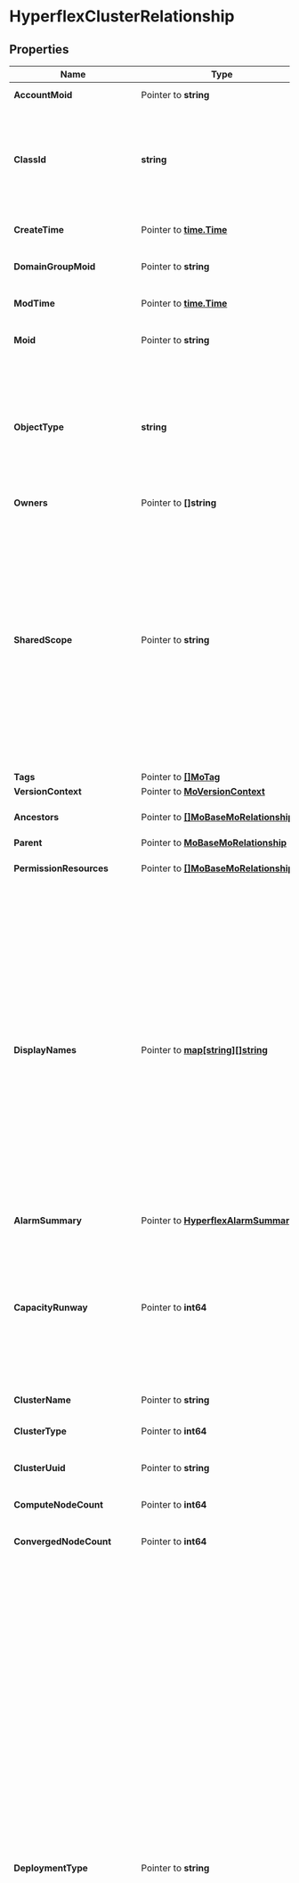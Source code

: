 # HyperflexClusterRelationship

## Properties

Name | Type | Description | Notes
------------ | ------------- | ------------- | -------------
**AccountMoid** | Pointer to **string** | The Account ID for this managed object. | [optional] [readonly] 
**ClassId** | **string** | The concrete type of this complex type. Its value must be the same as the &#39;objectType&#39; property. The OpenAPI document references this property as a discriminator value. | [readonly] 
**CreateTime** | Pointer to [**time.Time**](time.Time.md) | The time when this managed object was created. | [optional] [readonly] 
**DomainGroupMoid** | Pointer to **string** | The DomainGroup ID for this managed object. | [optional] [readonly] 
**ModTime** | Pointer to [**time.Time**](time.Time.md) | The time when this managed object was last modified. | [optional] [readonly] 
**Moid** | Pointer to **string** | The unique identifier of this Managed Object instance. | [optional] 
**ObjectType** | **string** | The fully-qualified type of this managed object, i.e. the class name. This property is optional. The ObjectType is implied from the URL path. If specified, the value of objectType must match the class name specified in the URL path. | [readonly] 
**Owners** | Pointer to **[]string** |  | [optional] 
**SharedScope** | Pointer to **string** | Intersight provides pre-built workflows, tasks and policies to end users through global catalogs. Objects that are made available through global catalogs are said to have a &#39;shared&#39; ownership. Shared objects are either made globally available to all end users or restricted to end users based on their license entitlement. Users can use this property to differentiate the scope (global or a specific license tier) to which a shared MO belongs. | [optional] [readonly] 
**Tags** | Pointer to [**[]MoTag**](mo.Tag.md) |  | [optional] 
**VersionContext** | Pointer to [**MoVersionContext**](mo.VersionContext.md) |  | [optional] 
**Ancestors** | Pointer to [**[]MoBaseMoRelationship**](mo.BaseMo.Relationship.md) | An array of relationships to moBaseMo resources. | [optional] [readonly] 
**Parent** | Pointer to [**MoBaseMoRelationship**](mo.BaseMo.Relationship.md) |  | [optional] 
**PermissionResources** | Pointer to [**[]MoBaseMoRelationship**](mo.BaseMo.Relationship.md) | An array of relationships to moBaseMo resources. | [optional] [readonly] 
**DisplayNames** | Pointer to [**map[string][]string**](array.md) | A set of display names for the MO resource. These names are calculated based on other properties of the MO and potentially properties of Ancestor MOs. Displaynames are intended as a way to provide a normalized user appropriate name for an MO, especially for MOs which do not have a &#39;Name&#39; property, which is the case for much of the inventory discovered from managed targets. There are a limited number of keys, currently &#39;short&#39; and &#39;hierarchical&#39;. The value is an array and clients should use the first element of the array. | [optional] [readonly] 
**AlarmSummary** | Pointer to [**HyperflexAlarmSummary**](hyperflex.AlarmSummary.md) |  | [optional] 
**CapacityRunway** | Pointer to **int64** | The number of days remaining before the cluster&#39;s storage utilization reaches the recommended capacity limit of 76%. Default value is math.MaxInt32 to indicate that the capacity runway is \&quot;Unknown\&quot; for a cluster that is not connected or with not sufficient data. | [optional] [readonly] 
**ClusterName** | Pointer to **string** | The name of this HyperFlex cluster. | [optional] [readonly] 
**ClusterType** | Pointer to **int64** | The storage type of this cluster (All Flash or Hybrid). | [optional] [readonly] 
**ClusterUuid** | Pointer to **string** | The unique identifier for this HyperFlex cluster. | [optional] [readonly] 
**ComputeNodeCount** | Pointer to **int64** | The number of compute nodes that belong to this cluster. | [optional] [readonly] 
**ConvergedNodeCount** | Pointer to **int64** | The number of converged nodes that belong to this cluster. | [optional] [readonly] 
**DeploymentType** | Pointer to **string** | The deployment type of the HyperFlex cluster. The cluster can have one of the following configurations: 1. Datacenter: The HyperFlex cluster consists of UCS Fabric Interconnect-attached nodes on a single site. 2. Stretched Cluster: The HyperFlex cluster consists of UCS Fabric Interconnect-attached nodes distributed across multiple sites. 3. Edge: The HyperFlex cluster consists of 2-4 standalone nodes. If the cluster is running a HyperFlex Data Platform version less than 4.0 or if the deployment type cannot be determined, the deployment type is set as &#39;NA&#39; (not available). * &#x60;NA&#x60; - The deployment type of the HyperFlex cluster is not available. * &#x60;Datacenter&#x60; - The deployment type of a HyperFlex cluster consisting of UCS Fabric Interconnect-attached nodes on the same site. * &#x60;Stretched Cluster&#x60; - The deployment type of a HyperFlex cluster consisting of UCS Fabric Interconnect-attached nodes across different sites. * &#x60;Edge&#x60; - The deployment type of a HyperFlex cluster consisting of 2-4 standalone nodes. | [optional] [readonly] [default to "NA"]
**DeviceId** | Pointer to **string** | The unique identifier of the device registration that represents this HyperFlex cluster&#39;s connection to Intersight. | [optional] [readonly] 
**FltAggr** | Pointer to **int64** | The number of yellow (warning) and red (critical) alarms stored as an aggregate. The first 16 bits indicate the number of red alarms, and the last 16 bits contain the number of yellow alarms. | [optional] [readonly] 
**HxVersion** | Pointer to **string** | The HyperFlex Data Platform version of this cluster. | [optional] [readonly] 
**HxdpBuildVersion** | Pointer to **string** | The version and build number of the HyperFlex Data Platform for this cluster. After a cluster upgrade, this version string will be updated on the next inventory cycle to reflect the newly installed version. | [optional] [readonly] 
**HypervisorType** | Pointer to **string** | The type of hypervisor running on this cluster. * &#x60;ESXi&#x60; - ESXi hypervisor as specified by the user. * &#x60;HYPERV&#x60; - Hyperv hypervisor as specified by the user. * &#x60;KVM&#x60; - KVM hypervisor as specified by the user. | [optional] [readonly] [default to "ESXi"]
**HypervisorVersion** | Pointer to **string** | The version of hypervisor running on this cluster. | [optional] [readonly] 
**Summary** | Pointer to [**HyperflexSummary**](hyperflex.Summary.md) |  | [optional] 
**UtilizationPercentage** | Pointer to **float32** | The storage utilization percentage is computed based on total capacity and current capacity utilization. | [optional] [readonly] 
**UtilizationTrendPercentage** | Pointer to **float32** | The storage utilization trend percentage represents the trend in percentage computed using the first and last point from historical data. | [optional] [readonly] 
**VmCount** | Pointer to **int64** | The number of virtual machines present on this cluster. | [optional] [readonly] 
**Alarm** | Pointer to [**[]HyperflexAlarmRelationship**](hyperflex.Alarm.Relationship.md) | An array of relationships to hyperflexAlarm resources. | [optional] [readonly] 
**Health** | Pointer to [**HyperflexHealthRelationship**](hyperflex.Health.Relationship.md) |  | [optional] 
**Nodes** | Pointer to [**[]HyperflexNodeRelationship**](hyperflex.Node.Relationship.md) | An array of relationships to hyperflexNode resources. | [optional] [readonly] 
**RegisteredDevice** | Pointer to [**AssetDeviceRegistrationRelationship**](asset.DeviceRegistration.Relationship.md) |  | [optional] 

## Methods

### NewHyperflexClusterRelationship

`func NewHyperflexClusterRelationship(classId string, objectType string, ) *HyperflexClusterRelationship`

NewHyperflexClusterRelationship instantiates a new HyperflexClusterRelationship object
This constructor will assign default values to properties that have it defined,
and makes sure properties required by API are set, but the set of arguments
will change when the set of required properties is changed

### NewHyperflexClusterRelationshipWithDefaults

`func NewHyperflexClusterRelationshipWithDefaults() *HyperflexClusterRelationship`

NewHyperflexClusterRelationshipWithDefaults instantiates a new HyperflexClusterRelationship object
This constructor will only assign default values to properties that have it defined,
but it doesn't guarantee that properties required by API are set

### GetAccountMoid

`func (o *HyperflexClusterRelationship) GetAccountMoid() string`

GetAccountMoid returns the AccountMoid field if non-nil, zero value otherwise.

### GetAccountMoidOk

`func (o *HyperflexClusterRelationship) GetAccountMoidOk() (*string, bool)`

GetAccountMoidOk returns a tuple with the AccountMoid field if it's non-nil, zero value otherwise
and a boolean to check if the value has been set.

### SetAccountMoid

`func (o *HyperflexClusterRelationship) SetAccountMoid(v string)`

SetAccountMoid sets AccountMoid field to given value.

### HasAccountMoid

`func (o *HyperflexClusterRelationship) HasAccountMoid() bool`

HasAccountMoid returns a boolean if a field has been set.

### GetClassId

`func (o *HyperflexClusterRelationship) GetClassId() string`

GetClassId returns the ClassId field if non-nil, zero value otherwise.

### GetClassIdOk

`func (o *HyperflexClusterRelationship) GetClassIdOk() (*string, bool)`

GetClassIdOk returns a tuple with the ClassId field if it's non-nil, zero value otherwise
and a boolean to check if the value has been set.

### SetClassId

`func (o *HyperflexClusterRelationship) SetClassId(v string)`

SetClassId sets ClassId field to given value.


### GetCreateTime

`func (o *HyperflexClusterRelationship) GetCreateTime() time.Time`

GetCreateTime returns the CreateTime field if non-nil, zero value otherwise.

### GetCreateTimeOk

`func (o *HyperflexClusterRelationship) GetCreateTimeOk() (*time.Time, bool)`

GetCreateTimeOk returns a tuple with the CreateTime field if it's non-nil, zero value otherwise
and a boolean to check if the value has been set.

### SetCreateTime

`func (o *HyperflexClusterRelationship) SetCreateTime(v time.Time)`

SetCreateTime sets CreateTime field to given value.

### HasCreateTime

`func (o *HyperflexClusterRelationship) HasCreateTime() bool`

HasCreateTime returns a boolean if a field has been set.

### GetDomainGroupMoid

`func (o *HyperflexClusterRelationship) GetDomainGroupMoid() string`

GetDomainGroupMoid returns the DomainGroupMoid field if non-nil, zero value otherwise.

### GetDomainGroupMoidOk

`func (o *HyperflexClusterRelationship) GetDomainGroupMoidOk() (*string, bool)`

GetDomainGroupMoidOk returns a tuple with the DomainGroupMoid field if it's non-nil, zero value otherwise
and a boolean to check if the value has been set.

### SetDomainGroupMoid

`func (o *HyperflexClusterRelationship) SetDomainGroupMoid(v string)`

SetDomainGroupMoid sets DomainGroupMoid field to given value.

### HasDomainGroupMoid

`func (o *HyperflexClusterRelationship) HasDomainGroupMoid() bool`

HasDomainGroupMoid returns a boolean if a field has been set.

### GetModTime

`func (o *HyperflexClusterRelationship) GetModTime() time.Time`

GetModTime returns the ModTime field if non-nil, zero value otherwise.

### GetModTimeOk

`func (o *HyperflexClusterRelationship) GetModTimeOk() (*time.Time, bool)`

GetModTimeOk returns a tuple with the ModTime field if it's non-nil, zero value otherwise
and a boolean to check if the value has been set.

### SetModTime

`func (o *HyperflexClusterRelationship) SetModTime(v time.Time)`

SetModTime sets ModTime field to given value.

### HasModTime

`func (o *HyperflexClusterRelationship) HasModTime() bool`

HasModTime returns a boolean if a field has been set.

### GetMoid

`func (o *HyperflexClusterRelationship) GetMoid() string`

GetMoid returns the Moid field if non-nil, zero value otherwise.

### GetMoidOk

`func (o *HyperflexClusterRelationship) GetMoidOk() (*string, bool)`

GetMoidOk returns a tuple with the Moid field if it's non-nil, zero value otherwise
and a boolean to check if the value has been set.

### SetMoid

`func (o *HyperflexClusterRelationship) SetMoid(v string)`

SetMoid sets Moid field to given value.

### HasMoid

`func (o *HyperflexClusterRelationship) HasMoid() bool`

HasMoid returns a boolean if a field has been set.

### GetObjectType

`func (o *HyperflexClusterRelationship) GetObjectType() string`

GetObjectType returns the ObjectType field if non-nil, zero value otherwise.

### GetObjectTypeOk

`func (o *HyperflexClusterRelationship) GetObjectTypeOk() (*string, bool)`

GetObjectTypeOk returns a tuple with the ObjectType field if it's non-nil, zero value otherwise
and a boolean to check if the value has been set.

### SetObjectType

`func (o *HyperflexClusterRelationship) SetObjectType(v string)`

SetObjectType sets ObjectType field to given value.


### GetOwners

`func (o *HyperflexClusterRelationship) GetOwners() []string`

GetOwners returns the Owners field if non-nil, zero value otherwise.

### GetOwnersOk

`func (o *HyperflexClusterRelationship) GetOwnersOk() (*[]string, bool)`

GetOwnersOk returns a tuple with the Owners field if it's non-nil, zero value otherwise
and a boolean to check if the value has been set.

### SetOwners

`func (o *HyperflexClusterRelationship) SetOwners(v []string)`

SetOwners sets Owners field to given value.

### HasOwners

`func (o *HyperflexClusterRelationship) HasOwners() bool`

HasOwners returns a boolean if a field has been set.

### GetSharedScope

`func (o *HyperflexClusterRelationship) GetSharedScope() string`

GetSharedScope returns the SharedScope field if non-nil, zero value otherwise.

### GetSharedScopeOk

`func (o *HyperflexClusterRelationship) GetSharedScopeOk() (*string, bool)`

GetSharedScopeOk returns a tuple with the SharedScope field if it's non-nil, zero value otherwise
and a boolean to check if the value has been set.

### SetSharedScope

`func (o *HyperflexClusterRelationship) SetSharedScope(v string)`

SetSharedScope sets SharedScope field to given value.

### HasSharedScope

`func (o *HyperflexClusterRelationship) HasSharedScope() bool`

HasSharedScope returns a boolean if a field has been set.

### GetTags

`func (o *HyperflexClusterRelationship) GetTags() []MoTag`

GetTags returns the Tags field if non-nil, zero value otherwise.

### GetTagsOk

`func (o *HyperflexClusterRelationship) GetTagsOk() (*[]MoTag, bool)`

GetTagsOk returns a tuple with the Tags field if it's non-nil, zero value otherwise
and a boolean to check if the value has been set.

### SetTags

`func (o *HyperflexClusterRelationship) SetTags(v []MoTag)`

SetTags sets Tags field to given value.

### HasTags

`func (o *HyperflexClusterRelationship) HasTags() bool`

HasTags returns a boolean if a field has been set.

### GetVersionContext

`func (o *HyperflexClusterRelationship) GetVersionContext() MoVersionContext`

GetVersionContext returns the VersionContext field if non-nil, zero value otherwise.

### GetVersionContextOk

`func (o *HyperflexClusterRelationship) GetVersionContextOk() (*MoVersionContext, bool)`

GetVersionContextOk returns a tuple with the VersionContext field if it's non-nil, zero value otherwise
and a boolean to check if the value has been set.

### SetVersionContext

`func (o *HyperflexClusterRelationship) SetVersionContext(v MoVersionContext)`

SetVersionContext sets VersionContext field to given value.

### HasVersionContext

`func (o *HyperflexClusterRelationship) HasVersionContext() bool`

HasVersionContext returns a boolean if a field has been set.

### GetAncestors

`func (o *HyperflexClusterRelationship) GetAncestors() []MoBaseMoRelationship`

GetAncestors returns the Ancestors field if non-nil, zero value otherwise.

### GetAncestorsOk

`func (o *HyperflexClusterRelationship) GetAncestorsOk() (*[]MoBaseMoRelationship, bool)`

GetAncestorsOk returns a tuple with the Ancestors field if it's non-nil, zero value otherwise
and a boolean to check if the value has been set.

### SetAncestors

`func (o *HyperflexClusterRelationship) SetAncestors(v []MoBaseMoRelationship)`

SetAncestors sets Ancestors field to given value.

### HasAncestors

`func (o *HyperflexClusterRelationship) HasAncestors() bool`

HasAncestors returns a boolean if a field has been set.

### SetAncestorsNil

`func (o *HyperflexClusterRelationship) SetAncestorsNil(b bool)`

 SetAncestorsNil sets the value for Ancestors to be an explicit nil

### UnsetAncestors
`func (o *HyperflexClusterRelationship) UnsetAncestors()`

UnsetAncestors ensures that no value is present for Ancestors, not even an explicit nil
### GetParent

`func (o *HyperflexClusterRelationship) GetParent() MoBaseMoRelationship`

GetParent returns the Parent field if non-nil, zero value otherwise.

### GetParentOk

`func (o *HyperflexClusterRelationship) GetParentOk() (*MoBaseMoRelationship, bool)`

GetParentOk returns a tuple with the Parent field if it's non-nil, zero value otherwise
and a boolean to check if the value has been set.

### SetParent

`func (o *HyperflexClusterRelationship) SetParent(v MoBaseMoRelationship)`

SetParent sets Parent field to given value.

### HasParent

`func (o *HyperflexClusterRelationship) HasParent() bool`

HasParent returns a boolean if a field has been set.

### GetPermissionResources

`func (o *HyperflexClusterRelationship) GetPermissionResources() []MoBaseMoRelationship`

GetPermissionResources returns the PermissionResources field if non-nil, zero value otherwise.

### GetPermissionResourcesOk

`func (o *HyperflexClusterRelationship) GetPermissionResourcesOk() (*[]MoBaseMoRelationship, bool)`

GetPermissionResourcesOk returns a tuple with the PermissionResources field if it's non-nil, zero value otherwise
and a boolean to check if the value has been set.

### SetPermissionResources

`func (o *HyperflexClusterRelationship) SetPermissionResources(v []MoBaseMoRelationship)`

SetPermissionResources sets PermissionResources field to given value.

### HasPermissionResources

`func (o *HyperflexClusterRelationship) HasPermissionResources() bool`

HasPermissionResources returns a boolean if a field has been set.

### SetPermissionResourcesNil

`func (o *HyperflexClusterRelationship) SetPermissionResourcesNil(b bool)`

 SetPermissionResourcesNil sets the value for PermissionResources to be an explicit nil

### UnsetPermissionResources
`func (o *HyperflexClusterRelationship) UnsetPermissionResources()`

UnsetPermissionResources ensures that no value is present for PermissionResources, not even an explicit nil
### GetDisplayNames

`func (o *HyperflexClusterRelationship) GetDisplayNames() map[string][]string`

GetDisplayNames returns the DisplayNames field if non-nil, zero value otherwise.

### GetDisplayNamesOk

`func (o *HyperflexClusterRelationship) GetDisplayNamesOk() (*map[string][]string, bool)`

GetDisplayNamesOk returns a tuple with the DisplayNames field if it's non-nil, zero value otherwise
and a boolean to check if the value has been set.

### SetDisplayNames

`func (o *HyperflexClusterRelationship) SetDisplayNames(v map[string][]string)`

SetDisplayNames sets DisplayNames field to given value.

### HasDisplayNames

`func (o *HyperflexClusterRelationship) HasDisplayNames() bool`

HasDisplayNames returns a boolean if a field has been set.

### SetDisplayNamesNil

`func (o *HyperflexClusterRelationship) SetDisplayNamesNil(b bool)`

 SetDisplayNamesNil sets the value for DisplayNames to be an explicit nil

### UnsetDisplayNames
`func (o *HyperflexClusterRelationship) UnsetDisplayNames()`

UnsetDisplayNames ensures that no value is present for DisplayNames, not even an explicit nil
### GetAlarmSummary

`func (o *HyperflexClusterRelationship) GetAlarmSummary() HyperflexAlarmSummary`

GetAlarmSummary returns the AlarmSummary field if non-nil, zero value otherwise.

### GetAlarmSummaryOk

`func (o *HyperflexClusterRelationship) GetAlarmSummaryOk() (*HyperflexAlarmSummary, bool)`

GetAlarmSummaryOk returns a tuple with the AlarmSummary field if it's non-nil, zero value otherwise
and a boolean to check if the value has been set.

### SetAlarmSummary

`func (o *HyperflexClusterRelationship) SetAlarmSummary(v HyperflexAlarmSummary)`

SetAlarmSummary sets AlarmSummary field to given value.

### HasAlarmSummary

`func (o *HyperflexClusterRelationship) HasAlarmSummary() bool`

HasAlarmSummary returns a boolean if a field has been set.

### GetCapacityRunway

`func (o *HyperflexClusterRelationship) GetCapacityRunway() int64`

GetCapacityRunway returns the CapacityRunway field if non-nil, zero value otherwise.

### GetCapacityRunwayOk

`func (o *HyperflexClusterRelationship) GetCapacityRunwayOk() (*int64, bool)`

GetCapacityRunwayOk returns a tuple with the CapacityRunway field if it's non-nil, zero value otherwise
and a boolean to check if the value has been set.

### SetCapacityRunway

`func (o *HyperflexClusterRelationship) SetCapacityRunway(v int64)`

SetCapacityRunway sets CapacityRunway field to given value.

### HasCapacityRunway

`func (o *HyperflexClusterRelationship) HasCapacityRunway() bool`

HasCapacityRunway returns a boolean if a field has been set.

### GetClusterName

`func (o *HyperflexClusterRelationship) GetClusterName() string`

GetClusterName returns the ClusterName field if non-nil, zero value otherwise.

### GetClusterNameOk

`func (o *HyperflexClusterRelationship) GetClusterNameOk() (*string, bool)`

GetClusterNameOk returns a tuple with the ClusterName field if it's non-nil, zero value otherwise
and a boolean to check if the value has been set.

### SetClusterName

`func (o *HyperflexClusterRelationship) SetClusterName(v string)`

SetClusterName sets ClusterName field to given value.

### HasClusterName

`func (o *HyperflexClusterRelationship) HasClusterName() bool`

HasClusterName returns a boolean if a field has been set.

### GetClusterType

`func (o *HyperflexClusterRelationship) GetClusterType() int64`

GetClusterType returns the ClusterType field if non-nil, zero value otherwise.

### GetClusterTypeOk

`func (o *HyperflexClusterRelationship) GetClusterTypeOk() (*int64, bool)`

GetClusterTypeOk returns a tuple with the ClusterType field if it's non-nil, zero value otherwise
and a boolean to check if the value has been set.

### SetClusterType

`func (o *HyperflexClusterRelationship) SetClusterType(v int64)`

SetClusterType sets ClusterType field to given value.

### HasClusterType

`func (o *HyperflexClusterRelationship) HasClusterType() bool`

HasClusterType returns a boolean if a field has been set.

### GetClusterUuid

`func (o *HyperflexClusterRelationship) GetClusterUuid() string`

GetClusterUuid returns the ClusterUuid field if non-nil, zero value otherwise.

### GetClusterUuidOk

`func (o *HyperflexClusterRelationship) GetClusterUuidOk() (*string, bool)`

GetClusterUuidOk returns a tuple with the ClusterUuid field if it's non-nil, zero value otherwise
and a boolean to check if the value has been set.

### SetClusterUuid

`func (o *HyperflexClusterRelationship) SetClusterUuid(v string)`

SetClusterUuid sets ClusterUuid field to given value.

### HasClusterUuid

`func (o *HyperflexClusterRelationship) HasClusterUuid() bool`

HasClusterUuid returns a boolean if a field has been set.

### GetComputeNodeCount

`func (o *HyperflexClusterRelationship) GetComputeNodeCount() int64`

GetComputeNodeCount returns the ComputeNodeCount field if non-nil, zero value otherwise.

### GetComputeNodeCountOk

`func (o *HyperflexClusterRelationship) GetComputeNodeCountOk() (*int64, bool)`

GetComputeNodeCountOk returns a tuple with the ComputeNodeCount field if it's non-nil, zero value otherwise
and a boolean to check if the value has been set.

### SetComputeNodeCount

`func (o *HyperflexClusterRelationship) SetComputeNodeCount(v int64)`

SetComputeNodeCount sets ComputeNodeCount field to given value.

### HasComputeNodeCount

`func (o *HyperflexClusterRelationship) HasComputeNodeCount() bool`

HasComputeNodeCount returns a boolean if a field has been set.

### GetConvergedNodeCount

`func (o *HyperflexClusterRelationship) GetConvergedNodeCount() int64`

GetConvergedNodeCount returns the ConvergedNodeCount field if non-nil, zero value otherwise.

### GetConvergedNodeCountOk

`func (o *HyperflexClusterRelationship) GetConvergedNodeCountOk() (*int64, bool)`

GetConvergedNodeCountOk returns a tuple with the ConvergedNodeCount field if it's non-nil, zero value otherwise
and a boolean to check if the value has been set.

### SetConvergedNodeCount

`func (o *HyperflexClusterRelationship) SetConvergedNodeCount(v int64)`

SetConvergedNodeCount sets ConvergedNodeCount field to given value.

### HasConvergedNodeCount

`func (o *HyperflexClusterRelationship) HasConvergedNodeCount() bool`

HasConvergedNodeCount returns a boolean if a field has been set.

### GetDeploymentType

`func (o *HyperflexClusterRelationship) GetDeploymentType() string`

GetDeploymentType returns the DeploymentType field if non-nil, zero value otherwise.

### GetDeploymentTypeOk

`func (o *HyperflexClusterRelationship) GetDeploymentTypeOk() (*string, bool)`

GetDeploymentTypeOk returns a tuple with the DeploymentType field if it's non-nil, zero value otherwise
and a boolean to check if the value has been set.

### SetDeploymentType

`func (o *HyperflexClusterRelationship) SetDeploymentType(v string)`

SetDeploymentType sets DeploymentType field to given value.

### HasDeploymentType

`func (o *HyperflexClusterRelationship) HasDeploymentType() bool`

HasDeploymentType returns a boolean if a field has been set.

### GetDeviceId

`func (o *HyperflexClusterRelationship) GetDeviceId() string`

GetDeviceId returns the DeviceId field if non-nil, zero value otherwise.

### GetDeviceIdOk

`func (o *HyperflexClusterRelationship) GetDeviceIdOk() (*string, bool)`

GetDeviceIdOk returns a tuple with the DeviceId field if it's non-nil, zero value otherwise
and a boolean to check if the value has been set.

### SetDeviceId

`func (o *HyperflexClusterRelationship) SetDeviceId(v string)`

SetDeviceId sets DeviceId field to given value.

### HasDeviceId

`func (o *HyperflexClusterRelationship) HasDeviceId() bool`

HasDeviceId returns a boolean if a field has been set.

### GetFltAggr

`func (o *HyperflexClusterRelationship) GetFltAggr() int64`

GetFltAggr returns the FltAggr field if non-nil, zero value otherwise.

### GetFltAggrOk

`func (o *HyperflexClusterRelationship) GetFltAggrOk() (*int64, bool)`

GetFltAggrOk returns a tuple with the FltAggr field if it's non-nil, zero value otherwise
and a boolean to check if the value has been set.

### SetFltAggr

`func (o *HyperflexClusterRelationship) SetFltAggr(v int64)`

SetFltAggr sets FltAggr field to given value.

### HasFltAggr

`func (o *HyperflexClusterRelationship) HasFltAggr() bool`

HasFltAggr returns a boolean if a field has been set.

### GetHxVersion

`func (o *HyperflexClusterRelationship) GetHxVersion() string`

GetHxVersion returns the HxVersion field if non-nil, zero value otherwise.

### GetHxVersionOk

`func (o *HyperflexClusterRelationship) GetHxVersionOk() (*string, bool)`

GetHxVersionOk returns a tuple with the HxVersion field if it's non-nil, zero value otherwise
and a boolean to check if the value has been set.

### SetHxVersion

`func (o *HyperflexClusterRelationship) SetHxVersion(v string)`

SetHxVersion sets HxVersion field to given value.

### HasHxVersion

`func (o *HyperflexClusterRelationship) HasHxVersion() bool`

HasHxVersion returns a boolean if a field has been set.

### GetHxdpBuildVersion

`func (o *HyperflexClusterRelationship) GetHxdpBuildVersion() string`

GetHxdpBuildVersion returns the HxdpBuildVersion field if non-nil, zero value otherwise.

### GetHxdpBuildVersionOk

`func (o *HyperflexClusterRelationship) GetHxdpBuildVersionOk() (*string, bool)`

GetHxdpBuildVersionOk returns a tuple with the HxdpBuildVersion field if it's non-nil, zero value otherwise
and a boolean to check if the value has been set.

### SetHxdpBuildVersion

`func (o *HyperflexClusterRelationship) SetHxdpBuildVersion(v string)`

SetHxdpBuildVersion sets HxdpBuildVersion field to given value.

### HasHxdpBuildVersion

`func (o *HyperflexClusterRelationship) HasHxdpBuildVersion() bool`

HasHxdpBuildVersion returns a boolean if a field has been set.

### GetHypervisorType

`func (o *HyperflexClusterRelationship) GetHypervisorType() string`

GetHypervisorType returns the HypervisorType field if non-nil, zero value otherwise.

### GetHypervisorTypeOk

`func (o *HyperflexClusterRelationship) GetHypervisorTypeOk() (*string, bool)`

GetHypervisorTypeOk returns a tuple with the HypervisorType field if it's non-nil, zero value otherwise
and a boolean to check if the value has been set.

### SetHypervisorType

`func (o *HyperflexClusterRelationship) SetHypervisorType(v string)`

SetHypervisorType sets HypervisorType field to given value.

### HasHypervisorType

`func (o *HyperflexClusterRelationship) HasHypervisorType() bool`

HasHypervisorType returns a boolean if a field has been set.

### GetHypervisorVersion

`func (o *HyperflexClusterRelationship) GetHypervisorVersion() string`

GetHypervisorVersion returns the HypervisorVersion field if non-nil, zero value otherwise.

### GetHypervisorVersionOk

`func (o *HyperflexClusterRelationship) GetHypervisorVersionOk() (*string, bool)`

GetHypervisorVersionOk returns a tuple with the HypervisorVersion field if it's non-nil, zero value otherwise
and a boolean to check if the value has been set.

### SetHypervisorVersion

`func (o *HyperflexClusterRelationship) SetHypervisorVersion(v string)`

SetHypervisorVersion sets HypervisorVersion field to given value.

### HasHypervisorVersion

`func (o *HyperflexClusterRelationship) HasHypervisorVersion() bool`

HasHypervisorVersion returns a boolean if a field has been set.

### GetSummary

`func (o *HyperflexClusterRelationship) GetSummary() HyperflexSummary`

GetSummary returns the Summary field if non-nil, zero value otherwise.

### GetSummaryOk

`func (o *HyperflexClusterRelationship) GetSummaryOk() (*HyperflexSummary, bool)`

GetSummaryOk returns a tuple with the Summary field if it's non-nil, zero value otherwise
and a boolean to check if the value has been set.

### SetSummary

`func (o *HyperflexClusterRelationship) SetSummary(v HyperflexSummary)`

SetSummary sets Summary field to given value.

### HasSummary

`func (o *HyperflexClusterRelationship) HasSummary() bool`

HasSummary returns a boolean if a field has been set.

### GetUtilizationPercentage

`func (o *HyperflexClusterRelationship) GetUtilizationPercentage() float32`

GetUtilizationPercentage returns the UtilizationPercentage field if non-nil, zero value otherwise.

### GetUtilizationPercentageOk

`func (o *HyperflexClusterRelationship) GetUtilizationPercentageOk() (*float32, bool)`

GetUtilizationPercentageOk returns a tuple with the UtilizationPercentage field if it's non-nil, zero value otherwise
and a boolean to check if the value has been set.

### SetUtilizationPercentage

`func (o *HyperflexClusterRelationship) SetUtilizationPercentage(v float32)`

SetUtilizationPercentage sets UtilizationPercentage field to given value.

### HasUtilizationPercentage

`func (o *HyperflexClusterRelationship) HasUtilizationPercentage() bool`

HasUtilizationPercentage returns a boolean if a field has been set.

### GetUtilizationTrendPercentage

`func (o *HyperflexClusterRelationship) GetUtilizationTrendPercentage() float32`

GetUtilizationTrendPercentage returns the UtilizationTrendPercentage field if non-nil, zero value otherwise.

### GetUtilizationTrendPercentageOk

`func (o *HyperflexClusterRelationship) GetUtilizationTrendPercentageOk() (*float32, bool)`

GetUtilizationTrendPercentageOk returns a tuple with the UtilizationTrendPercentage field if it's non-nil, zero value otherwise
and a boolean to check if the value has been set.

### SetUtilizationTrendPercentage

`func (o *HyperflexClusterRelationship) SetUtilizationTrendPercentage(v float32)`

SetUtilizationTrendPercentage sets UtilizationTrendPercentage field to given value.

### HasUtilizationTrendPercentage

`func (o *HyperflexClusterRelationship) HasUtilizationTrendPercentage() bool`

HasUtilizationTrendPercentage returns a boolean if a field has been set.

### GetVmCount

`func (o *HyperflexClusterRelationship) GetVmCount() int64`

GetVmCount returns the VmCount field if non-nil, zero value otherwise.

### GetVmCountOk

`func (o *HyperflexClusterRelationship) GetVmCountOk() (*int64, bool)`

GetVmCountOk returns a tuple with the VmCount field if it's non-nil, zero value otherwise
and a boolean to check if the value has been set.

### SetVmCount

`func (o *HyperflexClusterRelationship) SetVmCount(v int64)`

SetVmCount sets VmCount field to given value.

### HasVmCount

`func (o *HyperflexClusterRelationship) HasVmCount() bool`

HasVmCount returns a boolean if a field has been set.

### GetAlarm

`func (o *HyperflexClusterRelationship) GetAlarm() []HyperflexAlarmRelationship`

GetAlarm returns the Alarm field if non-nil, zero value otherwise.

### GetAlarmOk

`func (o *HyperflexClusterRelationship) GetAlarmOk() (*[]HyperflexAlarmRelationship, bool)`

GetAlarmOk returns a tuple with the Alarm field if it's non-nil, zero value otherwise
and a boolean to check if the value has been set.

### SetAlarm

`func (o *HyperflexClusterRelationship) SetAlarm(v []HyperflexAlarmRelationship)`

SetAlarm sets Alarm field to given value.

### HasAlarm

`func (o *HyperflexClusterRelationship) HasAlarm() bool`

HasAlarm returns a boolean if a field has been set.

### SetAlarmNil

`func (o *HyperflexClusterRelationship) SetAlarmNil(b bool)`

 SetAlarmNil sets the value for Alarm to be an explicit nil

### UnsetAlarm
`func (o *HyperflexClusterRelationship) UnsetAlarm()`

UnsetAlarm ensures that no value is present for Alarm, not even an explicit nil
### GetHealth

`func (o *HyperflexClusterRelationship) GetHealth() HyperflexHealthRelationship`

GetHealth returns the Health field if non-nil, zero value otherwise.

### GetHealthOk

`func (o *HyperflexClusterRelationship) GetHealthOk() (*HyperflexHealthRelationship, bool)`

GetHealthOk returns a tuple with the Health field if it's non-nil, zero value otherwise
and a boolean to check if the value has been set.

### SetHealth

`func (o *HyperflexClusterRelationship) SetHealth(v HyperflexHealthRelationship)`

SetHealth sets Health field to given value.

### HasHealth

`func (o *HyperflexClusterRelationship) HasHealth() bool`

HasHealth returns a boolean if a field has been set.

### GetNodes

`func (o *HyperflexClusterRelationship) GetNodes() []HyperflexNodeRelationship`

GetNodes returns the Nodes field if non-nil, zero value otherwise.

### GetNodesOk

`func (o *HyperflexClusterRelationship) GetNodesOk() (*[]HyperflexNodeRelationship, bool)`

GetNodesOk returns a tuple with the Nodes field if it's non-nil, zero value otherwise
and a boolean to check if the value has been set.

### SetNodes

`func (o *HyperflexClusterRelationship) SetNodes(v []HyperflexNodeRelationship)`

SetNodes sets Nodes field to given value.

### HasNodes

`func (o *HyperflexClusterRelationship) HasNodes() bool`

HasNodes returns a boolean if a field has been set.

### SetNodesNil

`func (o *HyperflexClusterRelationship) SetNodesNil(b bool)`

 SetNodesNil sets the value for Nodes to be an explicit nil

### UnsetNodes
`func (o *HyperflexClusterRelationship) UnsetNodes()`

UnsetNodes ensures that no value is present for Nodes, not even an explicit nil
### GetRegisteredDevice

`func (o *HyperflexClusterRelationship) GetRegisteredDevice() AssetDeviceRegistrationRelationship`

GetRegisteredDevice returns the RegisteredDevice field if non-nil, zero value otherwise.

### GetRegisteredDeviceOk

`func (o *HyperflexClusterRelationship) GetRegisteredDeviceOk() (*AssetDeviceRegistrationRelationship, bool)`

GetRegisteredDeviceOk returns a tuple with the RegisteredDevice field if it's non-nil, zero value otherwise
and a boolean to check if the value has been set.

### SetRegisteredDevice

`func (o *HyperflexClusterRelationship) SetRegisteredDevice(v AssetDeviceRegistrationRelationship)`

SetRegisteredDevice sets RegisteredDevice field to given value.

### HasRegisteredDevice

`func (o *HyperflexClusterRelationship) HasRegisteredDevice() bool`

HasRegisteredDevice returns a boolean if a field has been set.


[[Back to Model list]](../README.md#documentation-for-models) [[Back to API list]](../README.md#documentation-for-api-endpoints) [[Back to README]](../README.md)


